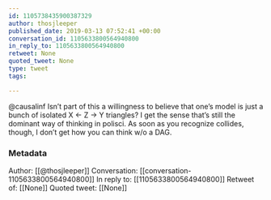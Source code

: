 ```yaml
---
id: 1105738435900387329
author: thosjleeper
published_date: 2019-03-13 07:52:41 +00:00
conversation_id: 1105633800564940800
in_reply_to: 1105633800564940800
retweet: None
quoted_tweet: None
type: tweet
tags:

---
```


@causalinf Isn’t part of this a willingness to believe that one’s model is just a bunch of isolated X &lt;- Z -&gt; Y triangles? I get the sense that’s still the dominant way of thinking in polisci. As soon as you recognize collides, though, I don’t get how you can think w/o a DAG.

### Metadata

Author: [[@thosjleeper]]
Conversation: [[conversation-1105633800564940800]]
In reply to: [[1105633800564940800]]
Retweet of: [[None]]
Quoted tweet: [[None]]
